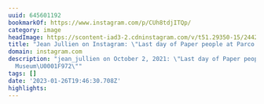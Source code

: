 ```yaml
---
uuid: 645601192
bookmarkOf: https://www.instagram.com/p/CUh8tdjITQp/
category: image
headImage: https://scontent-iad3-2.cdninstagram.com/v/t51.29350-15/244242417_429270251866207_3246821477212002807_n.jpg?stp=dst-jpg_s640x640&_nc_cat=103&ccb=1-7&_nc_sid=8ae9d6&_nc_ohc=uaqUMsIopP4AX-j4_Yz&_nc_ht=scontent-iad3-2.cdninstagram.com&oh=00_AfA09sdAGofmDihAqWdsuuDX9HUiREMfkciDgg6IzRIijw&oe=6504631A
title: "Jean Jullien on Instagram: \"Last day of Paper people at Parco Museum\U0001F972\""
domain: instagram.com
description: "jean_jullien on October 2, 2021: \"Last day of Paper people at Parco
  Museum\U0001F972\""
tags: []
date: '2023-01-26T19:46:30.708Z'
highlights:
---
```



